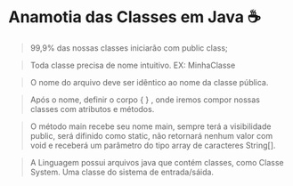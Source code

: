 # Anamotia das Classes em Java ☕

> 99,9% das nossas classes iniciarão com public class;

> Toda classe precisa de nome intuitivo. EX: MinhaClasse

> O nome do arquivo deve ser idêntico ao nome da classe pública.

> Após o nome, definir o corpo { } , onde iremos compor nossas classes com atributos e métodos. 

> O método main recebe seu nome main, sempre terá a visibilidade public, será difinido como static, não retornará nenhum valor com void e receberá um parâmetro do tipo array de caracteres String[].

>A Linguagem possui arquivos java que contém classes, como Classe System. Uma classe do sistema de entrada/sáida.  
